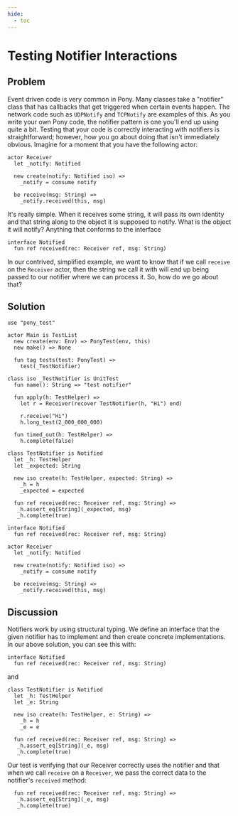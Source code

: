 ```yaml
---
hide:
  - toc
---
```


# Testing Notifier Interactions

## Problem

Event driven code is very common in Pony. Many classes take a "notifier" class that has callbacks that get triggered when certain events happen. The network code such as `UDPNotify` and `TCPNotify` are examples of this. As you write your own Pony code, the notifier pattern is one you'll end up using quite a bit. Testing that your code is correctly interacting with notifiers is straightforward; however, how you go about doing that isn't immediately obvious. Imagine for a moment that you have the following actor:

```pony
actor Receiver
  let _notify: Notified

  new create(notify: Notified iso) =>
    _notify = consume notify

  be receive(msg: String) =>
    _notify.received(this, msg)
```

It's really simple. When it receives some string, it will pass its own identity and that string along to the object it is supposed to notify. What is the object it will notify? Anything that conforms to the interface

```pony
interface Notified
  fun ref received(rec: Receiver ref, msg: String)
```

In our contrived, simplified example, we want to know that if we call `receive`  on the `Receiver` actor, then the string we call it with will end up being passed to our notifier where we can process it. So, how do we go about that?

## Solution

```pony
use "pony_test"

actor Main is TestList
  new create(env: Env) => PonyTest(env, this)
  new make() => None

  fun tag tests(test: PonyTest) =>
    test(_TestNotifier)

class iso _TestNotifier is UnitTest
  fun name(): String => "test notifier"

  fun apply(h: TestHelper) =>
    let r = Receiver(recover TestNotifier(h, "Hi") end)

    r.receive("Hi")
    h.long_test(2_000_000_000)

  fun timed_out(h: TestHelper) =>
    h.complete(false)

class TestNotifier is Notified
  let _h: TestHelper
  let _expected: String

  new iso create(h: TestHelper, expected: String) =>
    _h = h
    _expected = expected

  fun ref received(rec: Receiver ref, msg: String) =>
   _h.assert_eq[String](_expected, msg)
   _h.complete(true)

interface Notified
  fun ref received(rec: Receiver ref, msg: String)

actor Receiver
  let _notify: Notified

  new create(notify: Notified iso) =>
    _notify = consume notify

  be receive(msg: String) =>
    _notify.received(this, msg)
```

## Discussion

Notifiers work by using structural typing. We define an interface that the given notifier has to implement and then create concrete implementations. In our above solution, you can see this with:

```pony
interface Notified
  fun ref received(rec: Receiver ref, msg: String)
```

and

```pony
class TestNotifier is Notified
  let _h: TestHelper
  let _e: String

  new iso create(h: TestHelper, e: String) =>
    _h = h
    _e = e

  fun ref received(rec: Receiver ref, msg: String) =>
   _h.assert_eq[String](_e, msg)
   _h.complete(true)
```

Our test is verifying that our Receiver correctly uses the notifier and that  when we call `receive` on a `Receiver`, we pass the correct data to the  notifier's `received` method:

```pony
  fun ref received(rec: Receiver ref, msg: String) =>
   _h.assert_eq[String](_e, msg)
   _h.complete(true)
```
